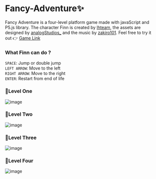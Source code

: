 # Fancy-Adventure✨
Fancy Adventure is a four-level platform game made with javaScript and P5.js library. The character Finn is created by [lhteam](https://lhteam.itch.io/finn-sprite),
the assets are designed by [analogStudios_](https://analogstudios.itch.io/four-seasons-platformer-tileset) 
and the music by [zakiro101](https://zakiro101.itch.io/free-casual-game-music-pack-vol-2).  Feel free to try it out 👉 [Game Link](https://tiffanychang-fr.github.io/Fancy-Adventure/)

### What Finn can do ?
`SPACE`: Jump or double jump  
`LEFT ARROW`: Move to the left  
`RIGHT ARROW`: Move to the right  
`ENTER`: Restart from end of life


### 🚩Level One
![image](https://user-images.githubusercontent.com/77380159/178027933-98784293-b0bc-4f10-8012-35f7820ea1b1.png)
### 🚩Level Two
![image](https://user-images.githubusercontent.com/77380159/178028024-9100b74b-79f5-4280-9e33-f2afa610cfbf.png)
### 🚩Level Three
![image](https://user-images.githubusercontent.com/77380159/178028091-2dcbdb03-70e4-4cdd-b996-d54978fc8ac6.png)
### 🚩Level Four
![image](https://user-images.githubusercontent.com/77380159/178028193-df307c65-1331-41b0-ab16-7e6dd88dd538.png)
